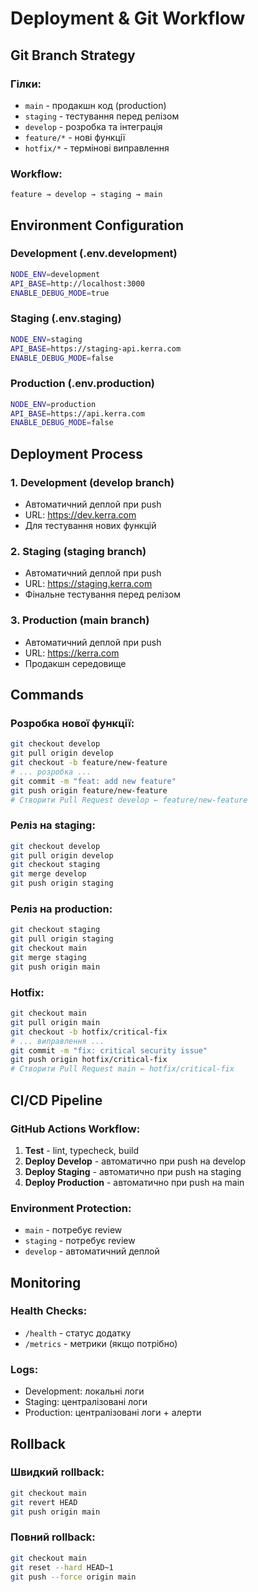 # Deployment & Git Workflow

## Git Branch Strategy

### Гілки:
- `main` - продакшн код (production)
- `staging` - тестування перед релізом
- `develop` - розробка та інтеграція
- `feature/*` - нові функції
- `hotfix/*` - термінові виправлення

### Workflow:
```
feature → develop → staging → main
```

## Environment Configuration

### Development (.env.development)
```bash
NODE_ENV=development
API_BASE=http://localhost:3000
ENABLE_DEBUG_MODE=true
```

### Staging (.env.staging)
```bash
NODE_ENV=staging
API_BASE=https://staging-api.kerra.com
ENABLE_DEBUG_MODE=false
```

### Production (.env.production)
```bash
NODE_ENV=production
API_BASE=https://api.kerra.com
ENABLE_DEBUG_MODE=false
```

## Deployment Process

### 1. Development (develop branch)
- Автоматичний деплой при push
- URL: https://dev.kerra.com
- Для тестування нових функцій

### 2. Staging (staging branch)
- Автоматичний деплой при push
- URL: https://staging.kerra.com
- Фінальне тестування перед релізом

### 3. Production (main branch)
- Автоматичний деплой при push
- URL: https://kerra.com
- Продакшн середовище

## Commands

### Розробка нової функції:
```bash
git checkout develop
git pull origin develop
git checkout -b feature/new-feature
# ... розробка ...
git commit -m "feat: add new feature"
git push origin feature/new-feature
# Створити Pull Request develop ← feature/new-feature
```

### Реліз на staging:
```bash
git checkout develop
git pull origin develop
git checkout staging
git merge develop
git push origin staging
```

### Реліз на production:
```bash
git checkout staging
git pull origin staging
git checkout main
git merge staging
git push origin main
```

### Hotfix:
```bash
git checkout main
git pull origin main
git checkout -b hotfix/critical-fix
# ... виправлення ...
git commit -m "fix: critical security issue"
git push origin hotfix/critical-fix
# Створити Pull Request main ← hotfix/critical-fix
```

## CI/CD Pipeline

### GitHub Actions Workflow:
1. **Test** - lint, typecheck, build
2. **Deploy Develop** - автоматично при push на develop
3. **Deploy Staging** - автоматично при push на staging
4. **Deploy Production** - автоматично при push на main

### Environment Protection:
- `main` - потребує review
- `staging` - потребує review
- `develop` - автоматичний деплой

## Monitoring

### Health Checks:
- `/health` - статус додатку
- `/metrics` - метрики (якщо потрібно)

### Logs:
- Development: локальні логи
- Staging: централізовані логи
- Production: централізовані логи + алерти

## Rollback

### Швидкий rollback:
```bash
git checkout main
git revert HEAD
git push origin main
```

### Повний rollback:
```bash
git checkout main
git reset --hard HEAD~1
git push --force origin main
```
